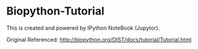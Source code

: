 # Biopython-Tutorial

This is created and powered by IPython NoteBook (Jupytor).

Original Referenced: http://biopython.org/DIST/docs/tutorial/Tutorial.html

